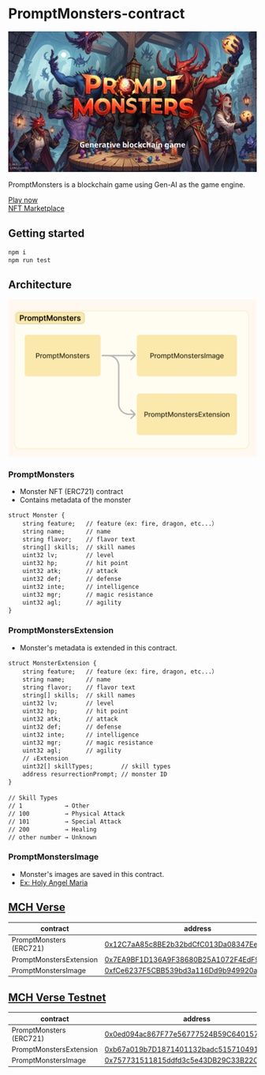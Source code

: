 # PromptMonsters-contract

![title](/images/title.png)

PromptMonsters is a blockchain game using Gen-AI as the game engine.

[Play now](https://prompt-monsters.com/)  
[NFT Marketplace](https://tofunft.com/ja/collection/promptmonsters/items)

## Getting started

```shell
npm i
npm run test
```

## Architecture

![architecture](/images/architecture.png)

### PromptMonsters
- Monster NFT (ERC721) contract
- Contains metadata of the monster
```solidity
struct Monster {
	string feature;   // feature（ex: fire, dragon, etc...）
	string name;      // name
	string flavor;    // flavor text
	string[] skills;  // skill names
	uint32 lv;        // level
	uint32 hp;        // hit point
	uint32 atk;       // attack
	uint32 def;       // defense
	uint32 inte;      // intelligence
	uint32 mgr;       // magic resistance
	uint32 agl;       // agility
}
```

### PromptMonstersExtension
- Monster's metadata is extended in this contract.
```solidity
struct MonsterExtension {
	string feature;   // feature（ex: fire, dragon, etc...）
	string name;      // name
	string flavor;    // flavor text
	string[] skills;  // skill names
	uint32 lv;        // level
	uint32 hp;        // hit point
	uint32 atk;       // attack
	uint32 def;       // defense
	uint32 inte;      // intelligence
	uint32 mgr;       // magic resistance
	uint32 agl;       // agility
	// ↓Extension
	uint32[] skillTypes;        // skill types
	address resurrectionPrompt; // monster ID
}

// Skill Types
// 1            → Other
// 100          → Physical Attack
// 101          → Special Attack
// 200          → Healing
// other number → Unknown

```
### PromptMonstersImage
- Monster's images are saved in this contract.
- [Ex: Holy Angel Maria](https://tofunft.com/ja/nft/mch-verse/0x12C7aA85c8BE2b32bdCfC013Da08347EeE95c238/386)

## [MCH Verse](https://explorer.oasys.mycryptoheroes.net/)
|contract|address|
|---|---|
|PromptMonsters (ERC721)|[0x12C7aA85c8BE2b32bdCfC013Da08347EeE95c238](https://explorer.oasys.mycryptoheroes.net/address/0x12C7aA85c8BE2b32bdCfC013Da08347EeE95c238)|
|PromptMonstersExtension|[0x7EA9BF1D136A9F38680B25A1072F4EdF94A62BF7](https://explorer.oasys.mycryptoheroes.net/address/0x7EA9BF1D136A9F38680B25A1072F4EdF94A62BF7)|
|PromptMonstersImage|[0xfCe6237F5CBB539bd3a116Dd9b949920aE01Df58](https://explorer.oasys.mycryptoheroes.net/address/0xfCe6237F5CBB539bd3a116Dd9b949920aE01Df58)|

## [MCH Verse Testnet](https://explorer.oasys.sand.mchdfgh.xyz/)
|contract|address|
|---|---|
|PromptMonsters (ERC721)|[0x0ed094ac867F77e56777524B59C640157BEedF84](https://explorer.oasys.sand.mchdfgh.xyz/token/0x0ed094ac867F77e56777524B59C640157BEedF84)|
|PromptMonstersExtension|[0xb67a019b7D1871401132badc51571049149fB513](https://explorer.oasys.sand.mchdfgh.xyz/token/0xb67a019b7D1871401132badc51571049149fB513)|
|PromptMonstersImage|[0x757731511815ddfd3c5e43DB29C33B22C43d431e](https://explorer.oasys.sand.mchdfgh.xyz/token/0x757731511815ddfd3c5e43DB29C33B22C43d431e)|
